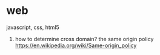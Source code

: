 # web
javascript, css, html5

1. how to determine cross domain? the same origin policy
   https://en.wikipedia.org/wiki/Same-origin_policy
   
